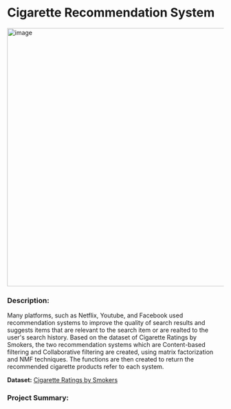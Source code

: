 # Cigarette Recommendation System

<img width="600" alt="image" src="https://images.unsplash.com/photo-1597531038266-b95bd0513922?ixlib=rb-4.0.3&ixid=M3wxMjA3fDB8MHxwaG90by1wYWdlfHx8fGVufDB8fHx8fA%3D%3D&auto=format&fit=crop&w=870&q=80">

### Description:

Many platforms, such as Netflix, Youtube, and Facebook used recommendation systems to improve the quality of search results and suggests items that are relevant 
to the search item or are realted to the user's search history. Based on the dataset of Cigarette Ratings by Smokers, the two recommendation systems which are
Content-based filtering and Collaborative filtering are created, using matrix factorization and NMF techniques. 
The functions are then created to return the recommended cigarette products refer to each system.

**Dataset:** [Cigarette Ratings by Smokers](https://www.kaggle.com/datasets/mikhailverghese/cigarette-reviews-by-smokers)

### Project Summary:
